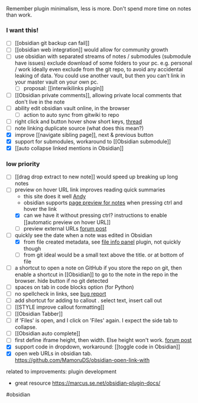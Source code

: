 Remember plugin minimalism, less is more.
Don't spend more time on notes than work.

### I want this!
- [ ] [[obsidian git backup can fail]]
- [ ] [[obsidian web integration]] would allow for community growth
- [ ] use obsidian with separated streams of notes / submodules (submodule have issues)
	exclude download of some folders to your pc. e.g. personal / work
	ideally even exclude from the git repo, to avoid any accidental leaking of data.
	You could use another vault, but then you can't link in your master vault on your own pc.
	- [ ] proposal: [[interwikilinks plugin]]
- [ ] [[Obsidian private comments]], allowing private local comments that don't live in the note
- [ ] ability edit obsidian vault online, in the browser
	- [ ] action to auto sync from gitwiki to repo
- [ ] right click and button hover show short keys, [thread](https://forum.obsidian.md/t/adding-shortcuts-to-the-right-click-context-menu/46160) 
- [ ] note linking duplicate source (what does this mean?)
- [x] improve [[navigate sibling page]], next & previous button
- [x] support for submodules, workaround to [[Obsidian submodule]]
- [x] [[auto collapse linked mentions in Obsidian]]

### low priority 
- [ ] [[drag drop extract to new note]] would speed up breaking up long notes
- [ ] preview on hover URL link improves reading quick summaries
	- this site does it well [Andy](https://notes.andymatuschak.org/)
	- obsidian supports [page preview for notes](https://help.obsidian.md/Plugins/Page+preview) when pressing ctrl and hover the link
	- [x] can we have it without pressing ctrl?
	      instructions to enable [[automatic preview on hover URL]]
	- [ ] preview external URLs [forum post](https://forum.obsidian.md/t/show-preview-on-hover-over-external-link-e-g-to-a-webpage/9104)
- [ ] quickly see the date when a note was edited in Obsidian 
	- [x] from file created metadata, see [file info panel](https://github.com/CattailNu/obsidian-file-info-panel-plugin) plugin, not quickly though
	- [ ] from git
	ideal would be a small text above the title. or at bottom of file
- [ ] a shortcut to open a note on GitHub
	if you store the repo on git, then enable a shortcut in [[Obsidian]] to go to the note in the repo in the browser. hide button if no git detected
- [ ] spaces on tab in code blocks option (for Python)
- [ ] no spellcheck in links, see [bug report](https://forum.obsidian.md/t/disable-spellcheck-in-urls-and-links/50118) 
- [ ] add shortcut for adding to callout . select text, insert call out
- [ ] [[STYLE improve callout formatting]]
- [ ] [[Obsidian Tabber]] 
- [ ] if 'Files' is open, and I click on 'Files' again. I expect the side tab to collapse.
- [ ] [[Obsidian auto complete]]
- [ ] first define iframe height, then width. Else height won't work.  [forum post](https://forum.obsidian.md/t/iframe/14296/20)
- [x] support code in dropdown, workaround: [[toggle code in Obsidian]]
- [x] open web URLs in obsidian tab.  https://github.com/MamoruDS/obsidian-open-link-with

related to improvements:
plugin development
- great resource https://marcus.se.net/obsidian-plugin-docs/

#obsidian 
